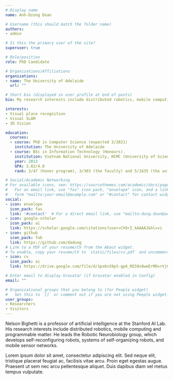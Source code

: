 ```yaml
---
# Display name
name: Anh-Dzung Doan

# Username (this should match the folder name)
authors:
- admin

# Is this the primary user of the site?
superuser: true

# Role/position
role: PhD Candidate

# Organizations/Affiliations
organizations:
- name: The University of Adelaide
  url: ""

# Short bio (displayed in user profile at end of posts)
bio: My research interests include distributed robotics, mobile computing and programmable matter.

interests:
- Visual place recognition
- Visual SLAM
- 3D Vision

education:
  courses:
  - course: PhD in Computer Science (expected 3/2021)
    institution: The University of Adelaide
  - course: BSc in Information Technology (Honours).
    institution: Vietnam National University, HCMC (University of Science), Vietnam
    year: 2013
	GPA: 3.82/4.0
	rank: 3/47 (honor program), 3/303 (the faculty) and 5/1635 (the university)

# Social/Academic Networking
# For available icons, see: https://sourcethemes.com/academic/docs/page-builder/#icons
#   For an email link, use "fas" icon pack, "envelope" icon, and a link in the
#   form "mailto:your-email@example.com" or "#contact" for contact widget.
social:
- icon: envelope
  icon_pack: fas
  link: '#contact'  # For a direct email link, use "mailto:dung.doan@adelaide.edu.au".
- icon: google-scholar
  icon_pack: ai
  link: https://scholar.google.com/citations?user=Ch9rZ_kAAAAJ&hl=vi
- icon: github
  icon_pack: fab
  link: https://github.com/dadung
# Link to a PDF of your resume/CV from the About widget.
# To enable, copy your resume/CV to `static/files/cv.pdf` and uncomment the lines below.
- icon: cv
  icon_pack: ai
  link: https://drive.google.com/file/d/1px0sS9p5-gp4_RE59x8weErMOvrVj0dk/view

# Enter email to display Gravatar (if Gravatar enabled in Config)
email: ""

# Organizational groups that you belong to (for People widget)
#   Set this to `[]` or comment out if you are not using People widget.
user_groups:
- Researchers
- Visitors
---
```


Nelson Bighetti is a professor of artificial intelligence at the Stanford AI Lab. His research interests include distributed robotics, mobile computing and programmable matter. He leads the Robotic Neurobiology group, which develops self-reconfiguring robots, systems of self-organizing robots, and mobile sensor networks.

Lorem ipsum dolor sit amet, consectetur adipiscing elit. Sed neque elit, tristique placerat feugiat ac, facilisis vitae arcu. Proin eget egestas augue. Praesent ut sem nec arcu pellentesque aliquet. Duis dapibus diam vel metus tempus vulputate.
